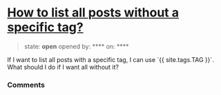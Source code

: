 # [How to list all posts without a specific tag?](https://github.com/jekyll/jekyll-help/issues/156)

> state: **open** opened by: **** on: ****

If I want to list all posts with a specific tag, I can use &#x60;{{ site.tags.TAG }}&#x60;. What should I do if I want all without it?

### Comments

